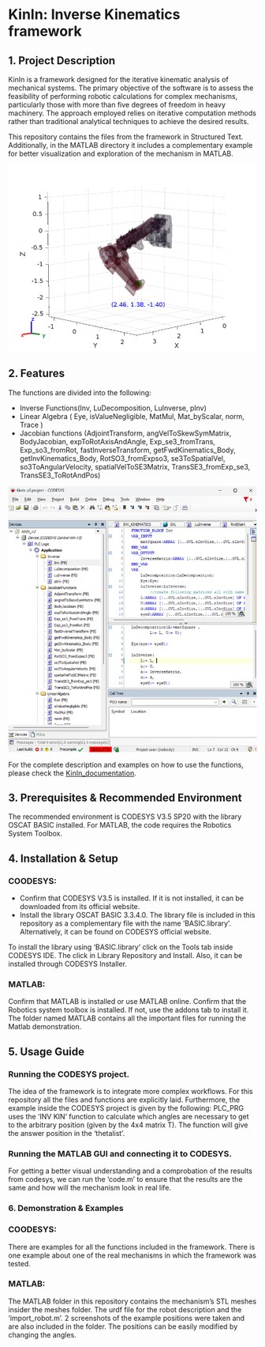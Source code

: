 # KinIn: Inverse Kinematics framework

## **1. Project Description**  
KinIn is a framework designed for the iterative kinematic analysis of mechanical systems. The primary objective of the software is to assess the feasibility of performing robotic calculations for complex mechanisms, particularly those with more than five degrees of freedom in heavy machinery. The approach employed relies on iterative computation methods rather than traditional analytical techniques to achieve the desired results.

This repository contains the files from the framework in Structured Text. Additionally, in the MATLAB directory it includes a complementary example for better visualization and exploration of the mechanism in MATLAB.

![image_alt](https://github.com/Yoyiberto/InverseKinematics_v1/blob/bff3ba1ff18116a53f929888c0acd8fbaea7dacf/Matlab/robot_plot.png)
## **2. Features**  
The functions are divided into the following:
- Inverse Functions(Inv, LuDecomposition, LuInverse, pInv)
- Linear Algebra ( Eye, isValueNegligible, MatMul, Mat_byScalar, norm, Trace )
- Jacobian functions (AdjointTransform, angVelToSkewSymMatrix, BodyJacobian, expToRotAxisAndAngle, Exp_se3_fromTrans, Exp_so3_fromRot, fastInverseTransform, getFwdKinematics_Body, getInvKinematics_Body, RotSO3_fromExpso3, se3ToSpatialVel, so3ToAngularVelocity, spatialVelToSE3Matrix, TransSE3_fromExp_se3, TransSE3_ToRotAndPos)

![image_alt](https://github.com/Yoyiberto/InverseKinematics_v1/blob/b4520f9d2a56410a5587972f90c99d417a006dca/IDE.png)

For the complete description and examples on how to use the functions, please check the [KinIn_documentation](https://yoyiberto.github.io/KinIn_documentation/).

## **3. Prerequisites & Recommended Environment**  
The recommended environment is CODESYS V3.5 SP20 with the library OSCAT BASIC installed.
For MATLAB, the code requires the Robotics System Toolbox. 
## **4. Installation & Setup**  
### COODESYS:
- Confirm that CODESYS V3.5 is installed. If it is not installed, it can be downloaded from its official website.
- Install the library OSCAT BASIC 3.3.4.0. The library file is included in this repository as a complementary file with the name ‘BASIC.library’. Alternatively, it can be found on CODESYS official website.

To install the library using ‘BASIC.library’ click on the Tools tab inside CODESYS IDE. The click in Library Repository and Install. Also, it can be installed through CODESYS Installer.

### MATLAB:
Confirm that MATLAB is installed or use MATLAB online.
Confirm that the Robotics system toolbox is installed. If not, use the addons tab to install it. 
The folder named MATLAB contains all the important files for running the Matlab demonstration.

## **5. Usage Guide**  
###  Running the CODESYS project.  
The idea of the framework is to integrate more complex workflows. For this repository all the files and functions are explicitly laid. Furthermore, the example inside the CODESYS project is given by the following:
PLC_PRG uses the ‘INV KIN’ function to calculate which angles are necessary to get to the arbitrary position (given by the 4x4 matrix T). The function will give the answer position in the ‘thetalist’.

###  Running the MATLAB GUI and connecting it to CODESYS.  
For getting a better visual understanding and a comprobation of the results from codesys, we can run the ‘code.m’ to ensure that the results are the same and how will the mechanism look in real life.

### **6. Demonstration & Examples**  
### COODESYS:
There are examples for all the functions included in the framework. There is one example about one of the real mechanisms in which the framework was tested. 
### MATLAB:
The MATLAB folder in this repository contains the mechanism’s STL meshes insider the meshes folder. The urdf file for the robot description and the ‘import_robot.m’.
2 screenshots of the example positions were taken and are also included in the folder. The positions can be easily modified by changing the angles.
